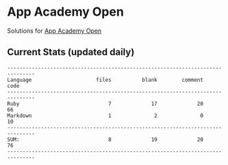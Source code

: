# App Academy Open
Solutions for [App Academy Open](https://open.appacademy.io)

## Current Stats (updated daily)
```
-------------------------------------------------------------------------------
Language                     files          blank        comment           code
-------------------------------------------------------------------------------
Ruby                             7             17             20             66
Markdown                         1              2              0             10
-------------------------------------------------------------------------------
SUM:                             8             19             20             76
-------------------------------------------------------------------------------
```


